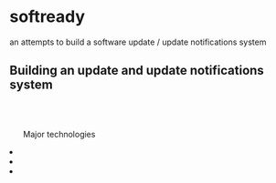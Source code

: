 # softready
an attempts to build a software update / update notifications system

<h2>Building an update and update notifications system</h2>
<br/>
<br/>
<ul>Major technologies</ul>
<li></li>
<li></li>
<li></li>
